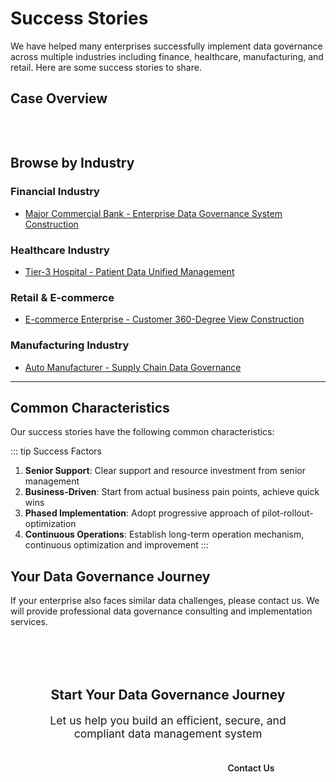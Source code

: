 # Success Stories

We have helped many enterprises successfully implement data governance across multiple industries including finance, healthcare, manufacturing, and retail. Here are some success stories to share.

## Case Overview

<div class="case-cards">
  <CaseCard 
    industry="Finance"
    title="Major Commercial Bank"
    challenge="Data scattered across multiple systems, serious data quality issues, difficult to meet regulatory requirements"
    solution="Establish enterprise-level data governance system, implement master data management and data quality management"
    result="Data quality improved 60%, regulatory reporting accuracy reached 99%, data-related tickets reduced 70%"
    link="/en/cases/bank"
  />
  
  <CaseCard 
    industry="Healthcare"
    title="Tier-3 Hospital"
    challenge="Patient data scattered across departmental systems, lack of unified management, security risks exist"
    solution="Establish patient master data management system, implement data security and privacy protection measures"
    result="Patient data unification rate 95%, data query efficiency increased 5x, passed Level 3 cybersecurity certification"
    link="/en/cases/hospital"
  />
  
  <CaseCard 
    industry="E-commerce"
    title="E-commerce Enterprise"
    challenge="Inaccurate customer data, affecting precision marketing effectiveness, poor customer experience"
    solution="Establish customer 360-degree view, implement data quality monitoring and customer data governance"
    result="Customer data accuracy increased to 98%, marketing conversion rate increased 35%, customer satisfaction increased 25%"
    link="/en/cases/ecommerce"
  />
  
  <CaseCard 
    industry="Manufacturing"
    title="Auto Manufacturer"
    challenge="Serious supply chain data silos, chaotic inventory management, high costs"
    solution="Connect supply chain data, establish unified material master data and supplier master data"
    result="Inventory turnover rate increased 35%, procurement costs reduced 20%, delivery on-time rate increased to 95%"
    link="/en/cases/manufacturing"
  />
</div>

## Browse by Industry

### Financial Industry

-   [Major Commercial Bank - Enterprise Data Governance System Construction](/en/cases/bank)

### Healthcare Industry

-   [Tier-3 Hospital - Patient Data Unified Management](/en/cases/hospital)

### Retail & E-commerce

-   [E-commerce Enterprise - Customer 360-Degree View Construction](/en/cases/ecommerce)

### Manufacturing Industry

-   [Auto Manufacturer - Supply Chain Data Governance](/en/cases/manufacturing)

---

## Common Characteristics

Our success stories have the following common characteristics:

::: tip Success Factors

1. **Senior Support**: Clear support and resource investment from senior management
2. **Business-Driven**: Start from actual business pain points, achieve quick wins
3. **Phased Implementation**: Adopt progressive approach of pilot-rollout-optimization
4. **Continuous Operations**: Establish long-term operation mechanism, continuous optimization and improvement
   :::

## Your Data Governance Journey

If your enterprise also faces similar data challenges, please contact us. We will provide professional data governance consulting and implementation services.

<div class="cta-section">
  <h2>Start Your Data Governance Journey</h2>
  <p style="font-size: 1.1rem; color: var(--vp-c-text-2); margin: 16px 0;">
    Let us help you build an efficient, secure, and compliant data management system
  </p>
  <div class="cta-buttons">
    <a href="/en/implementation" class="cta-button">View Implementation Guide</a>
    <a href="/en/contact" class="cta-button secondary">Contact Us</a>
  </div>
</div>

<style scoped>
.case-cards {
  display: grid;
  grid-template-columns: repeat(auto-fit, minmax(320px, 1fr));
  gap: 28px;
  margin: 32px 0;
}

.cta-section {
  text-align: center;
  padding: 48px 24px;
  background: linear-gradient(135deg, var(--vp-c-brand-soft) 0%, var(--vp-c-bg-soft) 100%);
  border-radius: 16px;
  margin: 48px 0;
}

.cta-section h2 {
  margin-top: 0;
  border: none;
  color: var(--vp-c-brand-1);
}

.cta-buttons {
  display: flex;
  gap: 16px;
  justify-content: center;
  flex-wrap: wrap;
  margin-top: 24px;
}

.cta-button {
  display: inline-block;
  padding: 12px 32px;
  background: var(--vp-c-brand-1);
  color: white;
  text-decoration: none;
  border-radius: 8px;
  font-weight: 600;
  transition: all 0.3s ease;
}

.cta-button:hover {
  background: var(--vp-c-brand-2);
  transform: translateY(-2px);
  box-shadow: 0 6px 16px rgba(0, 123, 255, 0.3);
}

.cta-button.secondary {
  background: var(--vp-c-bg);
  color: var(--vp-c-brand-1);
  border: 2px solid var(--vp-c-brand-1);
}

.cta-button.secondary:hover {
  background: var(--vp-c-brand-soft);
}
</style>

